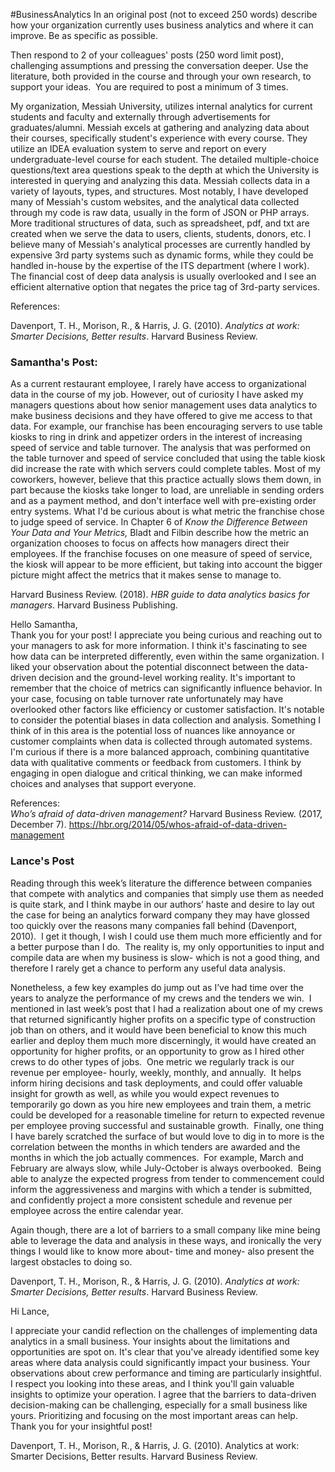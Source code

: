 #BusinessAnalytics
In an original post (not to exceed 250 words) describe how your organization currently uses business analytics and where it can improve. Be as specific as possible.

Then respond to 2 of your colleagues' posts (250 word limit post), challenging assumptions and pressing the conversation deeper. Use the literature, both provided in the course and through your own research, to support your ideas.  You are required to post a minimum of 3 times.

My organization, Messiah University, utilizes internal analytics for current students and faculty and externally through advertisements for graduates/alumni. Messiah excels at gathering and analyzing data about their courses, specifically student's experience with every course. They utilize an IDEA evaluation system to serve and report on every undergraduate-level course for each student. The detailed multiple-choice questions/text area questions speak to the depth at which the University is interested in querying and analyzing this data. Messiah collects data in a variety of layouts, types, and structures. Most notably, I have developed many of Messiah's custom websites, and the analytical data collected through my code is raw data, usually in the form of JSON or PHP arrays. More traditional structures of data, such as spreadsheet, pdf, and txt are created when we serve the data to users, clients, students, donors, etc. I believe many of Messiah's analytical processes are currently handled by expensive 3rd party systems such as dynamic forms, while they could be handled in-house by the expertise of the ITS department (where I work). The financial cost of deep data analysis is usually overlooked and I see an efficient alternative option that negates the price tag of 3rd-party services.

References:

Davenport, T. H., Morison, R., & Harris, J. G. (2010). _Analytics at work: Smarter Decisions, Better results_. Harvard Business Review.


### Samantha's Post:
As a current restaurant employee, I rarely have access to organizational data in the course of my job. However, out of curiosity I have asked my managers questions about how senior management uses data analytics to make business decisions and they have offered to give me access to that data. For example, our franchise has been encouraging servers to use table kiosks to ring in drink and appetizer orders in the interest of increasing speed of service and table turnover. The analysis that was performed on the table turnover and speed of service concluded that using the table kiosk did increase the rate with which servers could complete tables. Most of my coworkers, however, believe that this practice actually slows them down, in part because the kiosks take longer to load, are unreliable in sending orders and as a payment method, and don't interface well with pre-existing order entry systems. What I'd be curious about is what metric the franchise chose to judge speed of service. In Chapter 6 of _Know the Difference Between Your Data and Your Metrics,_ Bladt and Filbin describe how the metric an organization chooses to focus on affects how managers direct their employees. If the franchise focuses on one measure of speed of service, the kiosk will appear to be more efficient, but taking into account the bigger picture might affect the metrics that it makes sense to manage to. 

Harvard Business Review. (2018). _HBR guide to data analytics basics for managers_. Harvard Business Publishing.

Hello Samantha,   
Thank you for your post! I appreciate you being curious and reaching out to your managers to ask for more information. I think it's fascinating to see how data can be interpreted differently, even within the same organization. I liked your observation about the potential disconnect between the data-driven decision and the ground-level working reality. It's important to remember that the choice of metrics can significantly influence behavior. In your case, focusing on table turnover rate unfortunately may have overlooked other factors like efficiency or customer satisfaction. It's notable to consider the potential biases in data collection and analysis. Something I think of in this area is the potential loss of nuances like annoyance or customer complaints when data is collected through automated systems. I'm curious if there is a more balanced approach, combining quantitative data with qualitative comments or feedback from customers. I think by engaging in open dialogue and critical thinking, we can make informed choices and analyses that support everyone.

References:  
_Who’s afraid of data-driven management?_ Harvard Business Review. (2017, December 7). https://hbr.org/2014/05/whos-afraid-of-data-driven-management

### Lance's Post

Reading through this week’s literature the difference between companies that compete with analytics and companies that simply use them as needed is quite stark, and I think maybe in our authors’ haste and desire to lay out the case for being an analytics forward company they may have glossed too quickly over the reasons many companies fall behind (Davenport, 2010).  I get it though, I wish I could use them much more efficiently and for a better purpose than I do.  The reality is, my only opportunities to input and compile data are when my business is slow- which is not a good thing, and therefore I rarely get a chance to perform any useful data analysis.  

Nonetheless, a few key examples do jump out as I’ve had time over the years to analyze the performance of my crews and the tenders we win.  I mentioned in last week’s post that I had a realization about one of my crews that returned significantly higher profits on a specific type of construction job than on others, and it would have been beneficial to know this much earlier and deploy them much more discerningly, it would have created an opportunity for higher profits, or an opportunity to grow as I hired other crews to do other types of jobs.  One metric we regularly track is our revenue per employee- hourly, weekly, monthly, and annually.  It helps inform hiring decisions and task deployments, and could offer valuable insight for growth as well, as while you would expect revenues to temporarily go down as you hire new employees and train them, a metric could be developed for a reasonable timeline for return to expected revenue per employee proving successful and sustainable growth.  Finally, one thing I have barely scratched the surface of but would love to dig in to more is the correlation between the months in which tenders are awarded and the months in which the job actually commences.  For example, March and February are always slow, while July-October is always overbooked.  Being able to analyze the expected progress from tender to commencement could inform the aggressiveness and margins with which a tender is submitted, and confidently project a more consistent schedule and revenue per employee across the entire calendar year.

Again though, there are a lot of barriers to a small company like mine being able to leverage the data and analysis in these ways, and ironically the very things I would like to know more about- time and money- also present the largest obstacles to doing so.  

  
  
Davenport, T. H., Morison, R., & Harris, J. G. (2010). _Analytics at work: Smarter Decisions, Better results_. Harvard Business Review.

Hi Lance,

I appreciate your candid reflection on the challenges of implementing data analytics in a small business. Your insights about the limitations and opportunities are spot on. It's clear that you've already identified some key areas where data analysis could significantly impact your business. Your observations about crew performance and timing are particularly insightful. I respect you looking into these areas, and I think you'll gain valuable insights to optimize your operation. I agree that the barriers to data-driven decision-making can be challenging, especially for a small business like yours. Prioritizing and focusing on the most important areas can help. Thank you for your insightful post! 

Davenport, T. H., Morison, R., & Harris, J. G. (2010). Analytics at work: Smarter Decisions, Better results. Harvard Business Review.

